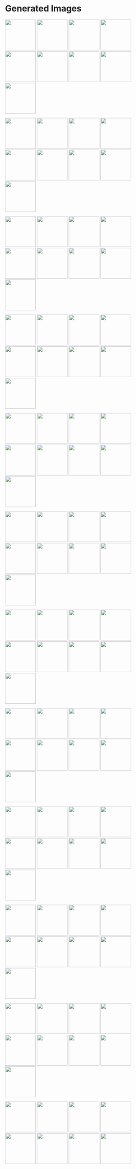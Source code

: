# Generated Images



<img src="2025_09_24_01.webp" width="100"/> <img src="2025_09_24_02.webp" width="100"/> <img src="2025_09_24_03.webp" width="100"/> <img src="2025_09_24_04.webp" width="100"/> <img src="2025_09_24_05.webp" width="100"/> <img src="2025_09_24_06.webp" width="100"/> <img src="2025_09_24_07.webp" width="100"/> <img src="2025_09_24_08.webp" width="100"/> <img src="2025_09_24_09.webp" width="100"/>

<img src="2025_09_24_10.webp" width="100"/> <img src="2025_09_24_100.webp" width="100"/> <img src="2025_09_24_101.webp" width="100"/> <img src="2025_09_24_102.webp" width="100"/> <img src="2025_09_24_103.webp" width="100"/> <img src="2025_09_24_104.webp" width="100"/> <img src="2025_09_24_105.webp" width="100"/> <img src="2025_09_24_106.webp" width="100"/> <img src="2025_09_24_107.webp" width="100"/>

<img src="2025_09_24_11.webp" width="100"/> <img src="2025_09_24_12.webp" width="100"/> <img src="2025_09_24_13.webp" width="100"/> <img src="2025_09_24_14.webp" width="100"/> <img src="2025_09_24_15.webp" width="100"/> <img src="2025_09_24_16.webp" width="100"/> <img src="2025_09_24_17.webp" width="100"/> <img src="2025_09_24_18.webp" width="100"/> <img src="2025_09_24_19.webp" width="100"/>

<img src="2025_09_24_20.webp" width="100"/> <img src="2025_09_24_21.webp" width="100"/> <img src="2025_09_24_22.webp" width="100"/> <img src="2025_09_24_23.webp" width="100"/> <img src="2025_09_24_24.webp" width="100"/> <img src="2025_09_24_25.webp" width="100"/> <img src="2025_09_24_26.webp" width="100"/> <img src="2025_09_24_27.webp" width="100"/> <img src="2025_09_24_28.webp" width="100"/>

<img src="2025_09_24_29.webp" width="100"/> <img src="2025_09_24_30.webp" width="100"/> <img src="2025_09_24_31.webp" width="100"/> <img src="2025_09_24_32.webp" width="100"/> <img src="2025_09_24_33.webp" width="100"/> <img src="2025_09_24_34.webp" width="100"/> <img src="2025_09_24_35.webp" width="100"/> <img src="2025_09_24_36.webp" width="100"/> <img src="2025_09_24_37.webp" width="100"/>

<img src="2025_09_24_38.webp" width="100"/> <img src="2025_09_24_39.webp" width="100"/> <img src="2025_09_24_40.webp" width="100"/> <img src="2025_09_24_41.webp" width="100"/> <img src="2025_09_24_42.webp" width="100"/> <img src="2025_09_24_43.webp" width="100"/> <img src="2025_09_24_44.webp" width="100"/> <img src="2025_09_24_45.webp" width="100"/> <img src="2025_09_24_46.webp" width="100"/>

<img src="2025_09_24_47.webp" width="100"/> <img src="2025_09_24_48.webp" width="100"/> <img src="2025_09_24_49.webp" width="100"/> <img src="2025_09_24_50.webp" width="100"/> <img src="2025_09_24_51.webp" width="100"/> <img src="2025_09_24_52.webp" width="100"/> <img src="2025_09_24_53.webp" width="100"/> <img src="2025_09_24_54.webp" width="100"/> <img src="2025_09_24_55.webp" width="100"/>

<img src="2025_09_24_56.webp" width="100"/> <img src="2025_09_24_57.webp" width="100"/> <img src="2025_09_24_58.webp" width="100"/> <img src="2025_09_24_59.webp" width="100"/> <img src="2025_09_24_60.webp" width="100"/> <img src="2025_09_24_61.webp" width="100"/> <img src="2025_09_24_62.webp" width="100"/> <img src="2025_09_24_63.webp" width="100"/> <img src="2025_09_24_64.webp" width="100"/>

<img src="2025_09_24_65.webp" width="100"/> <img src="2025_09_24_66.webp" width="100"/> <img src="2025_09_24_67.webp" width="100"/> <img src="2025_09_24_68.webp" width="100"/> <img src="2025_09_24_69.webp" width="100"/> <img src="2025_09_24_70.webp" width="100"/> <img src="2025_09_24_71.webp" width="100"/> <img src="2025_09_24_72.webp" width="100"/> <img src="2025_09_24_73.webp" width="100"/>

<img src="2025_09_24_74.webp" width="100"/> <img src="2025_09_24_75.webp" width="100"/> <img src="2025_09_24_76.webp" width="100"/> <img src="2025_09_24_77.webp" width="100"/> <img src="2025_09_24_78.webp" width="100"/> <img src="2025_09_24_79.webp" width="100"/> <img src="2025_09_24_80.webp" width="100"/> <img src="2025_09_24_81.webp" width="100"/> <img src="2025_09_24_82.webp" width="100"/>

<img src="2025_09_24_83.webp" width="100"/> <img src="2025_09_24_84.webp" width="100"/> <img src="2025_09_24_85.webp" width="100"/> <img src="2025_09_24_86.webp" width="100"/> <img src="2025_09_24_87.webp" width="100"/> <img src="2025_09_24_88.webp" width="100"/> <img src="2025_09_24_89.webp" width="100"/> <img src="2025_09_24_90.webp" width="100"/> <img src="2025_09_24_91.webp" width="100"/>

<img src="2025_09_24_92.webp" width="100"/> <img src="2025_09_24_93.webp" width="100"/> <img src="2025_09_24_94.webp" width="100"/> <img src="2025_09_24_95.webp" width="100"/> <img src="2025_09_24_96.webp" width="100"/> <img src="2025_09_24_97.webp" width="100"/> <img src="2025_09_24_98.webp" width="100"/> <img src="2025_09_24_99.webp" width="100"/>